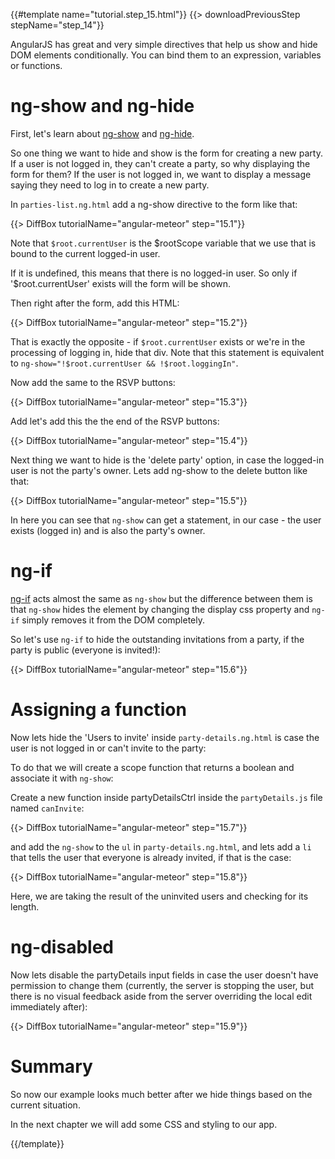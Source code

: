 {{#template name="tutorial.step_15.html"}}
{{> downloadPreviousStep stepName="step_14"}}

AngularJS has great and very simple directives that help us show and hide DOM elements conditionally.
You can bind them to an expression, variables or functions.

# ng-show and ng-hide

First, let's learn about [ng-show](https://docs.angularjs.org/api/ng/directive/ngShow) and [ng-hide](https://docs.angularjs.org/api/ng/directive/ngHide).

So one thing we want to hide and show is the form for creating a new party. If a user is not logged in, they can't create a party, so why displaying the form for them?
If the user is not logged in, we want to display a message saying they need to log in to create a new party.

In `parties-list.ng.html` add a ng-show directive to the form like that:

{{> DiffBox tutorialName="angular-meteor" step="15.1"}}

Note that `$root.currentUser` is the $rootScope variable that we use that is bound to the current logged-in user.

If it is undefined, this means that there is no logged-in user.  So only if '$root.currentUser' exists will the form will be shown.

Then right after the form, add this HTML:

{{> DiffBox tutorialName="angular-meteor" step="15.2"}}

That is exactly the opposite - if `$root.currentUser` exists or we're in the processing of logging in, hide that div. Note that this statement is equivalent to `ng-show="!$root.currentUser && !$root.loggingIn"`.

Now add the same to the RSVP buttons:

{{> DiffBox tutorialName="angular-meteor" step="15.3"}}

Add let's add this the the end of the RSVP buttons:

{{> DiffBox tutorialName="angular-meteor" step="15.4"}}

Next thing we want to hide is the 'delete party' option, in case the logged-in user is not the party's owner.
Lets add ng-show to the delete button like that:

{{> DiffBox tutorialName="angular-meteor" step="15.5"}}

In here you can see that `ng-show` can get a statement, in our case - the user exists (logged in) and is also the party's owner.


# ng-if

[ng-if](https://docs.angularjs.org/api/ng/directive/ngIf) acts almost the same as `ng-show` but the difference between them
is that `ng-show` hides the element by changing the display css property and `ng-if` simply removes it from the DOM completely.

So let's use `ng-if` to hide the outstanding invitations from a party, if the party is public (everyone is invited!):

{{> DiffBox tutorialName="angular-meteor" step="15.6"}}

# Assigning a function

Now lets hide the 'Users to invite' inside `party-details.ng.html` is case the user is not logged in or can't invite to the party:

To do that we will create a scope function that returns a boolean and associate it with `ng-show`:

Create a new function inside partyDetailsCtrl inside the `partyDetails.js` file named `canInvite`:

{{> DiffBox tutorialName="angular-meteor" step="15.7"}}

and add the `ng-show` to the `ul` in `party-details.ng.html`, and lets add a `li` that tells the user that everyone is already invited, if that is the case:

{{> DiffBox tutorialName="angular-meteor" step="15.8"}}

Here, we are taking the result of the uninvited users and checking for its length.

# ng-disabled

Now lets disable the partyDetails input fields in case the user doesn't have permission to change them (currently, the server is stopping the user, but there is no visual feedback aside from the server overriding the local edit immediately after):

{{> DiffBox tutorialName="angular-meteor" step="15.9"}}

# Summary

So now our example looks much better after we hide things based on the current situation.

In the next chapter we will add some CSS and styling to our app.

{{/template}}
